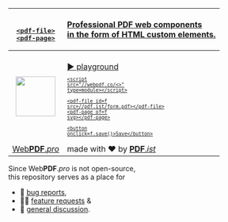 | <br><pre>[&lt;pdf-file&gt;<br>&lt;pdf-page&gt;][📖]</pre> | [Professional PDF web components<br>in the form of HTML custom elements.][📖] |
| :-: | :- |
| [<img src="https://webpdf.pro/.svg" width="80">][🌐] | <br><a href="https://codepen.io/webpdf/pen/jOwwYYM?editors=1000">▶️ playground <pre style=font-size:.6rem>&lt;script src="//webpdf.co/<>" type=module&gt;&lt;/script&gt;<br><br>&lt;pdf-file    id=f src=//pdf.ist/form.pdf&gt;&lt;/pdf-file&gt;<br>&lt;pdf-page    of=f svg&gt;&lt;/pdf-page&gt;<br><br>&lt;button onclick=f.save()&gt;Save&lt;/button&gt;</pre></a> |
| [Web**PDF**.*pro*][🌐] | made with ❤️ by [**PDF**.*ist*][🧑🏻‍💻] |

Since Web**PDF**.*pro* is not open-source,<br>this repository serves as a place for
* 🐛 [bug reports](https://github.com/pdf-ist/WebPDF/issues),
* 🙋🏻 [feature requests](https://github.com/pdf-ist/WebPDF/discussions/categories/feature-requests) &
* 💬 [general discussion](https://github.com/pdf-ist/WebPDF/discussions/categories/general).

[🧑🏻‍💻]: https://PDF.ist
[📧]: mailto:support@webpdf.pro
[📘]: https://facebook.com/WebPDF.pro
[🐣]: https://twitter.com/WebPDFpro
[🌐]: https://WebPDF.pro
[📖]: https://WebPDF.pro#📖
[🧊]: https://codepen.io/webpdf/pen/jOwwYYM?editors=1000
